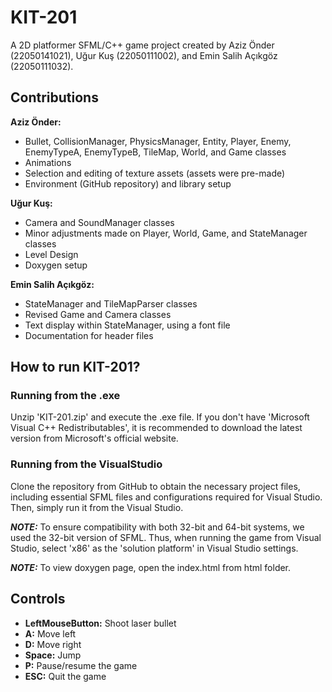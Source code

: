 # KIT-201

A 2D platformer SFML/C++ game project created by Aziz Önder (22050141021), Uğur Kuş (22050111002), and Emin Salih Açıkgöz (22050111032).

## Contributions

**Aziz Önder:**
- Bullet, CollisionManager, PhysicsManager, Entity, Player, Enemy, EnemyTypeA, EnemyTypeB, TileMap, World, and Game classes
- Animations
- Selection and editing of texture assets (assets were pre-made)
- Environment (GitHub repository) and library setup

**Uğur Kuş:**
- Camera and SoundManager classes 
- Minor adjustments made on Player, World, Game, and StateManager classes
- Level Design
- Doxygen setup

**Emin Salih Açıkgöz:**
- StateManager and TileMapParser classes
- Revised Game and Camera classes
- Text display within StateManager, using a font file
- Documentation for header files

## How to run KIT-201?
### Running from the .exe
Unzip 'KIT-201.zip' and execute the .exe file. If you don't have 'Microsoft Visual C++ Redistributables', it is recommended to download the latest version from Microsoft's official website.

### Running from the VisualStudio 
Clone the repository from GitHub to obtain the necessary project files, including essential SFML files and configurations required for Visual Studio. Then, simply run it from the Visual Studio.
  
***NOTE:*** To ensure compatibility with both 32-bit and 64-bit systems, we used the 32-bit version of SFML. Thus, when running the game from Visual Studio, select 'x86' as the 'solution platform' in Visual Studio settings.  

***NOTE:*** To view doxygen page, open the index.html from html folder.

## Controls
- **LeftMouseButton:** Shoot laser bullet
- **A:** Move left
- **D:** Move right
- **Space:** Jump
- **P:** Pause/resume the game
- **ESC:** Quit the game
